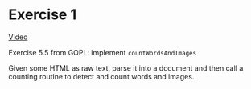 # Exercise 1
[Video](https://www.youtube.com/watch?v=CR4OYGxaie8&list=PLoILbKo9rG3skRCj37Kn5Zj803hhiuRK6&index=12)

Exercise 5.5 from GOPL: implement `countWordsAndImages`

Given some HTML as raw text, parse it into a document and then call a counting routine to detect and count words and images.
